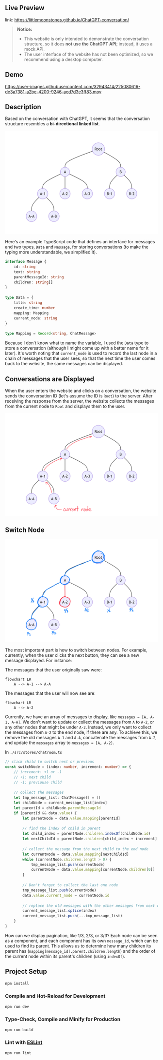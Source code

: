 ## Live Preview

link: https://littlemoonstones.github.io/ChatGPT-conversation/

> **Notice:**
>
> - This website is only intended to demonstrate the conversation structure, so it does **not use the ChatGPT API**; instead, it uses a mock API.
> - The user interface of the website has not been optimized, so we recommend using a desktop computer.

## Demo

https://user-images.githubusercontent.com/32943414/225080616-de3a7381-a2be-4200-9246-acd7d3e3ff83.mov


## Description
Based on the conversation with ChatGPT, it seems that the conversation structure resembles a **bi-directional linked list**.

![](./doc/base.png)

Here's an example TypeScript code that defines an interface for messages and two types, `Data` and `Message`, for storing conversations (to make the typing more understandable, we simplified it).

```typescript
interface Message {
    id: string
    text: string
    parentMessageId: string
    children: string[]
}

type Data = {
    title: string
    create_time: number
    mapping: Mapping
    current_node: string
}

type Mapping = Record<string, ChatMessage>
```

Because I don't know what to name the variable, I used the `Data` type to store a conversation (although I might come up with a better name for it later). It's worth noting that `current_node` is used to record the last node in a chain of messages that the user sees, so that the next time the user comes back to the website, the same messages can be displayed.



## Conversations are Displayed

When the user enters the website and clicks on a conversation, the website sends the conversation ID (let's assume the ID is `Root`) to the server. After receiving the response from the server, the website collects the messages from the current node to `Root` and displays them to the user.

![](./doc/init.png)

## Switch Node

![switchNode](./doc/switchNode.png)

The most important part is how to switch between nodes. For example, currently, when the user clicks the next button, they can see a new message displayed. For instance:

The messages that the user originally saw were:

```mermaid
flowchart LR
    A --> A-1 --> A-A
```

The messages that the user will now see are:

```mermaid
flowchart LR
    A --> A-2
```

Currently, we have an array of messages to display, like `messages = [A, A-1, A-A]`. We don't want to update or collect the messages from `A` to `A-2`, or any other nodes that might be under `A-2`. Instead, we only want to collect the messages from `A-2` to the end node, if there are any. To achieve this, we remove the old messages `A-1` and `A-A`, concatenate the messages from `A-2`, and update the `messages` array to `messages = [A, A-2]`.

In `./src/stores/chatroom.ts`

```typescript
// click child to switch next or previous
const switchNode = (index: number, increment: number) => {
    // increment: +1 or -1
    // +1: next child
    // -1: previouse child

    // collect the messages
    let tmp_message_list: ChatMessage[] = []
    let childNode = current_message_list[index]
    let parentId = childNode.parentMessageId
    if (parentId && data.value) {
        let parentNode = data.value.mapping[parentId]

        // find the index of child in parent
        let child_index = parentNode.children.indexOf(childNode.id)
        let nextChildId = parentNode.children[child_index + increment]

        // collect the message from the next child to the end node
        let currentNode = data.value.mapping[nextChildId]
        while (currentNode.children.length > 0) {
            tmp_message_list.push(currentNode)
            currentNode = data.value.mapping[currentNode.children[0]]
        }

        // Don't forget to collect the last one node
        tmp_message_list.push(currentNode)
        data.value.current_node = currentNode.id

        // replace the old messages with the other messages from next child
        current_message_list.splice(index)
        current_message_list.push(...tmp_message_list)
    }
}
```



How can we display pagination, like 1/3, 2/3, or 3/3? Each node can be seen as a component, and each component has its own `message_id`, which can be used to find its parent. This allows us to determine how many children its parent has (`mapping[message_id].parent.children.length`) and the order of the current node within its parent's children (using `indexOf`).



## Project Setup

```sh
npm install
```

### Compile and Hot-Reload for Development

```sh
npm run dev
```

### Type-Check, Compile and Minify for Production

```sh
npm run build
```

### Lint with [ESLint](https://eslint.org/)

```sh
npm run lint
```
